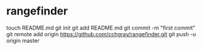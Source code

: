 rangefinder
===========
touch README.md
git init
git add README.md
git commit -m "first commit"
git remote add origin https://github.com/cchgray/rangefinder.git
git push -u origin master
